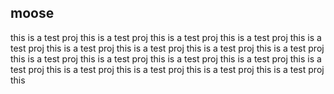 ## moose

this is a test proj
this is a test proj
this is a test proj
this is a test proj
this is a test proj
this is a test proj
this is a test proj
this is a test proj
this is a test proj
this is a test proj
this is a test proj
this is a test proj
this is a test proj
this is a test proj
this is a test proj
this is a test proj
this is a test proj
this is a test proj
this
